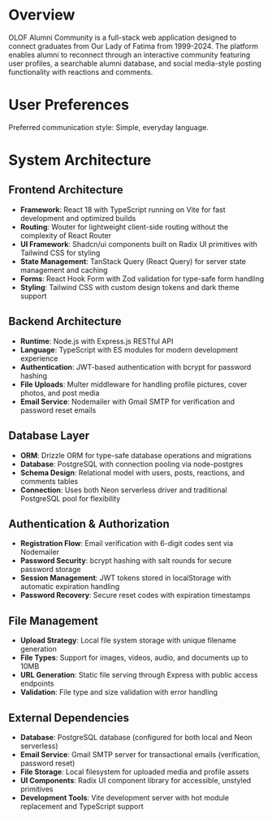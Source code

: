 # Overview

OLOF Alumni Community is a full-stack web application designed to connect graduates from Our Lady of Fatima from 1999-2024. The platform enables alumni to reconnect through an interactive community featuring user profiles, a searchable alumni database, and social media-style posting functionality with reactions and comments.

# User Preferences

Preferred communication style: Simple, everyday language.

# System Architecture

## Frontend Architecture
- **Framework**: React 18 with TypeScript running on Vite for fast development and optimized builds
- **Routing**: Wouter for lightweight client-side routing without the complexity of React Router
- **UI Framework**: Shadcn/ui components built on Radix UI primitives with Tailwind CSS for styling
- **State Management**: TanStack Query (React Query) for server state management and caching
- **Forms**: React Hook Form with Zod validation for type-safe form handling
- **Styling**: Tailwind CSS with custom design tokens and dark theme support

## Backend Architecture
- **Runtime**: Node.js with Express.js RESTful API
- **Language**: TypeScript with ES modules for modern development experience
- **Authentication**: JWT-based authentication with bcrypt for password hashing
- **File Uploads**: Multer middleware for handling profile pictures, cover photos, and post media
- **Email Service**: Nodemailer with Gmail SMTP for verification and password reset emails

## Database Layer
- **ORM**: Drizzle ORM for type-safe database operations and migrations
- **Database**: PostgreSQL with connection pooling via node-postgres
- **Schema Design**: Relational model with users, posts, reactions, and comments tables
- **Connection**: Uses both Neon serverless driver and traditional PostgreSQL pool for flexibility

## Authentication & Authorization
- **Registration Flow**: Email verification with 6-digit codes sent via Nodemailer
- **Password Security**: bcrypt hashing with salt rounds for secure password storage
- **Session Management**: JWT tokens stored in localStorage with automatic expiration handling
- **Password Recovery**: Secure reset codes with expiration timestamps

## File Management
- **Upload Strategy**: Local file system storage with unique filename generation
- **File Types**: Support for images, videos, audio, and documents up to 10MB
- **URL Generation**: Static file serving through Express with public access endpoints
- **Validation**: File type and size validation with error handling

## External Dependencies

- **Database**: PostgreSQL database (configured for both local and Neon serverless)
- **Email Service**: Gmail SMTP server for transactional emails (verification, password reset)
- **File Storage**: Local filesystem for uploaded media and profile assets
- **UI Components**: Radix UI component library for accessible, unstyled primitives
- **Development Tools**: Vite development server with hot module replacement and TypeScript support